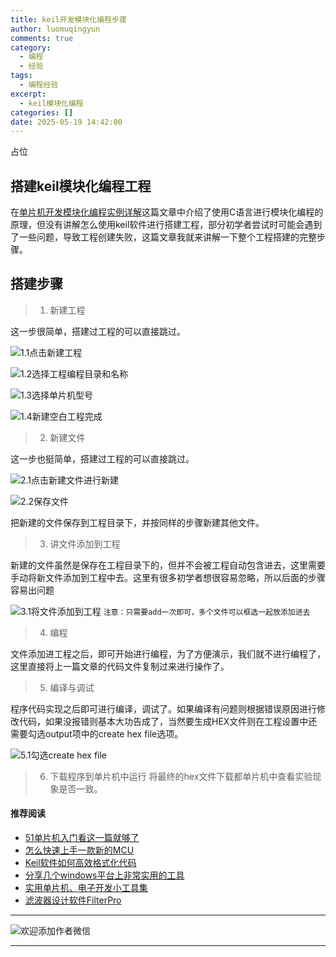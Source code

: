 ```yaml
---
title: keil开发模块化编程步骤
author: luomuqingyun
comments: true
category:
  - 编程
  - 经验
tags:
  - 编程经验
excerpt:
  - keil模块化编程
categories: []
date: 2025-05-19 14:42:00
---
```

占位
## 搭建keil模块化编程工程
在[单片机开发模块化编程实例详解](https://mp.weixin.qq.com/s?__biz=MzI1OTQ4MTg4Ng==&mid=2247485647&idx=1&sn=694e1bf1034df905d770d49915efaeb4&chksm=ea7900bedd0e89a81a2471ee82be5f73ca3ba5c8afc94fe16b839e1832e64a6184c17f1ad230&token=765272341&lang=zh_CN#rd)这篇文章中介绍了使用C语言进行模块化编程的原理，但没有讲解怎么使用keil软件进行搭建工程，部分初学者尝试时可能会遇到了一些问题，导致工程创建失败，这篇文章我就来讲解一下整个工程搭建的完整步骤。
## 搭建步骤

> 1. 新建工程

这一步很简单，搭建过工程的可以直接跳过。

![1.1点击新建工程](https://files.mdnice.com/user/38598/77be1f50-bdbd-454d-bd97-e762cfcb92ff.png)

![1.2选择工程编程目录和名称](https://files.mdnice.com/user/38598/6bb29f01-b1ac-4d41-b9dc-4e8bfa6ffcbd.png)


![1.3选择单片机型号](https://files.mdnice.com/user/38598/0cbee5d5-7fda-44a0-890e-4b6021ea47eb.png)

![1.4新建空白工程完成](https://files.mdnice.com/user/38598/1aea7471-790f-4579-bdd8-4c1b506f4560.png)


> 2. 新建文件

这一步也挺简单，搭建过工程的可以直接跳过。

![2.1点击新建文件进行新建](https://files.mdnice.com/user/38598/15d3398a-93a9-43a7-b1dd-6b0e7ef00179.png)

![2.2保存文件](https://files.mdnice.com/user/38598/5ab06927-353a-4425-be55-18dae56efa2e.png)

把新建的文件保存到工程目录下，并按同样的步骤新建其他文件。
> 3. 讲文件添加到工程

新建的文件虽然是保存在工程目录下的，但并不会被工程自动包含进去，这里需要手动将新文件添加到工程中去。这里有很多初学者想很容易忽略，所以后面的步骤容易出问题

![3.1将文件添加到工程](https://files.mdnice.com/user/38598/43b4eaca-8f5e-4c24-8fd9-f2ed7054a68c.png)
`注意：只需要add一次即可，多个文件可以框选一起放添加进去`

> 4. 编程

文件添加进工程之后，即可开始进行编程，为了方便演示，我们就不进行编程了，这里直接将上一篇文章的代码文件复制过来进行操作了。

> 5. 编译与调试

程序代码实现之后即可进行编译，调试了。如果编译有问题则根据错误原因进行修改代码，如果没报错则基本大功告成了，当然要生成HEX文件则在工程设置中还需要勾选output项中的create hex file选项。

![5.1勾选create hex file](https://files.mdnice.com/user/38598/562c94ca-318d-4b27-94b9-fe48626d3c71.png)

> 6. 下载程序到单片机中运行
将最终的hex文件下载都单片机中查看实验现象是否一致。

#### 推荐阅读
- [51单片机入门看这一篇就够了](https://mp.weixin.qq.com/s?__biz=MzI1OTQ4MTg4Ng==&mid=2247485523&idx=1&sn=b7fcd1b86e2467d6f03b1a520c39bb06&chksm=ea790022dd0e893452c4994fa16d63111b16d9878c303712f695b58b7af360b7b18c1ed4b201&token=1711068967&lang=zh_CN#rd)
- [怎么快速上手一款新的MCU](https://mp.weixin.qq.com/s?__biz=MzI1OTQ4MTg4Ng==&mid=2247485581&idx=1&sn=b36e6536717774f7931c7aa93d5b237a&chksm=ea7900fcdd0e89ea0db13737720edc996fcb3fdbab3e43b4a92316240ac66d4b5a8bf9a07e78&token=466212876&lang=zh_CN#rd)
- [Keil软件如何高效格式化代码](https://mp.weixin.qq.com/s?__biz=MzI1OTQ4MTg4Ng==&mid=2247485572&idx=1&sn=17cefa35d9d660083d419a7e9b6db6f7&chksm=ea7900f5dd0e89e35b65ba26354cc69ad24f686d8e18abd34e0932567a9345e8c9ed653eee6b&token=1711068967&lang=zh_CN#rd)
- [分享几个windows平台上非常实用的工具](https://mp.weixin.qq.com/s?__biz=MzI1OTQ4MTg4Ng==&mid=2247485420&idx=2&sn=728ca4abbadf7caf51c392e7d7045cbe&chksm=ea790f9ddd0e868b9fa162c80db1876199845f387bbe851c8d38a4e8412329ae635916c13cfb&token=1711068967&lang=zh_CN#rd)
- [实用单片机、电子开发小工具集](https://mp.weixin.qq.com/s?__biz=MzI1OTQ4MTg4Ng==&mid=2247485606&idx=1&sn=2b433faa2e436fc762dc538c9cf3fe14&chksm=ea7900d7dd0e89c169f8948ff3d423016c8f51f1c914eb7b0d20cba8145b9ffa54815915d67b&token=1580674001&lang=zh_CN#rd)
- [滤波器设计软件FilterPro](https://mp.weixin.qq.com/s?__biz=MzI1OTQ4MTg4Ng==&mid=2247484080&idx=1&sn=72ceac0e9c7a2601201431ca847c82f9&chksm=ea790ac1dd0e83d7630ec80d2e28acc9b99d88812d9bff7aa6b957a2352b2231d2bbf27e6d65&token=1854026269&lang=zh_CN#rd)
----
![欢迎添加作者微信](https://files.mdnice.com/user/38598/37e7b97e-a5c7-44d1-9e48-bbe22ab3141d.jpg)

----